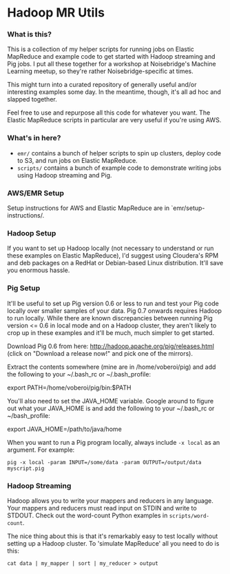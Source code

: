 # Hadoop MR Utils #

### What is this? ###

This is a collection of my helper scripts for running jobs on Elastic MapReduce
and example code to get started with Hadoop streaming and Pig jobs. I put all 
these together for a workshop at Noisebridge's Machine Learning meetup, so
they're rather Noisebridge-specific at times. 

This might turn into a curated repository of generally useful and/or interesting
examples some day. In the meantime, though, it's all ad hoc and slapped together.

Feel free to use and repurpose all this code for whatever you want. The Elastic
MapReduce scripts in particular are very useful if you're using AWS.

### What's in here? ###

* `emr/` contains a bunch of helper scripts to spin up clusters, deploy code
to S3, and run jobs on Elastic MapReduce.
* `scripts/` contains a bunch of example code to demonstrate writing jobs using
Hadoop streaming and Pig.

### AWS/EMR Setup ###

Setup instructions for AWS and Elastic MapReduce are  in `emr/setup-instructions/.

### Hadoop Setup ###

If you want to set up Hadoop locally (not necessary to understand or run these
examples on Elastic MapReduce), I'd suggest using Cloudera's RPM and deb
packages on a RedHat or Debian-based Linux distribution. It'll save you
enormous hassle.

### Pig Setup ###

It'll be useful to set up Pig version 0.6 or less to run and test your Pig
code locally over smaller samples of your data. Pig 0.7 onwards requires
Hadoop to run locally. While there are known discrepancies between running
Pig version <= 0.6 in local mode and on a Hadoop cluster, they aren't likely
to crop up in these examples and it'll be much, much simpler to get started.

Download Pig 0.6 from here: http://hadoop.apache.org/pig/releases.html (click
on "Download a release now!" and pick one of the mirrors).

Extract the contents somewhere (mine are in /home/voberoi/pig) and add the
following to your ~/.bash_rc or ~/.bash_profile:

export PATH=/home/voberoi/pig/bin:$PATH

You'll also need to set the JAVA_HOME variable. Google around to figure out
what your JAVA_HOME is and add the following to your ~/.bash_rc or 
~/bash_profile:

export JAVA_HOME=/path/to/java/home

When you want to run a Pig program locally, always include `-x local` as an 
argument. For example:

`pig -x local -param INPUT=/some/data -param OUTPUT=/output/data myscript.pig`

### Hadoop Streaming ###

Hadoop allows you to write your mappers and reducers in any language. Your 
mappers and reducers must read input on STDIN and write to STDOUT. Check out
the word-count Python examples in `scripts/word-count`.

The nice thing about this is that it's remarkably easy to test locally without
setting up a Hadoop cluster. To 'simulate MapReduce' all you need to do is this:

`cat data | my_mapper | sort | my_reducer > output`
